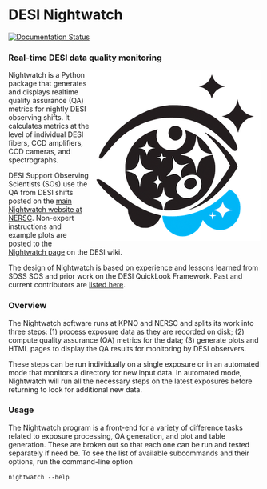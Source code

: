 # DESI Nightwatch

[![Documentation Status](https://readthedocs.org/projects/nightwatch/badge/?version=latest)](https://nightwatch.readthedocs.io/en/latest/?badge=latest)

### Real-time DESI data quality monitoring

<img align="right" alt="Night Watch" src="nightwatch.png">

Nightwatch is a Python package that generates and displays realtime quality assurance (QA) metrics for nightly DESI observing shifts. It calculates metrics at the level of individual DESI fibers, CCD amplifiers, CCD cameras, and spectrographs.

DESI Support Observing Scientists (SOs) use the QA from DESI shifts posted on the [main Nightwatch website at NERSC](https://nightwatch.desi.lbl.gov/nights.html). Non-expert instructions and example plots are posted to the [Nightwatch page](https://desi.lbl.gov/trac/wiki/DESIOperations/NightWatch/NightWatchDescription) on the DESI wiki.

The design of Nightwatch is based on experience and lessons learned from SDSS SOS and prior work on the DESI QuickLook Framework. Past and current contributors are [listed here](https://github.com/desihub/nightwatch/graphs/contributors>).

### Overview

The Nightwatch software runs at KPNO and NERSC and splits its work into three steps: (1) process exposure data as they are recorded on disk; (2) compute quality assurance (QA) metrics for the data; (3) generate plots and HTML pages to display the QA results for monitoring by DESI observers.

These steps can be run individually on a single exposure or in an automated mode that monitors a directory for new input data. In automated mode, Nightwatch will run all the necessary steps on the latest exposures before returning to look for additional new data.

### Usage

The Nightwatch program is a front-end for a variety of difference tasks related to exposure processing, QA generation, and plot and table generation. These are broken out so that each one can be run and tested separately if need be. To see the list of available subcommands and their options, run the command-line option

```
nightwatch --help
```
